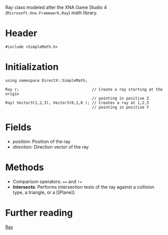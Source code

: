 Ray class modeled after the XNA Game Studio 4 (``Microsoft.Xna.Framework.Ray``) math library.

# Header

    #include <SimpleMath.h>

# Initialization

    using namespace DirectX::SimpleMath;

    Ray r;                                // Create a ray starting at the origin
                                          // pointing in positive Z
    Ray( Vector3(1,2,3), Vector3(0,1,0 ); // Creates a ray at 1,2,3
                                          // pointing in positive Y

# Fields
* *position*: Position of the ray
* *direction*: Direction vector of the ray

# Methods
* Comparison operators: ``==`` and ``!=``
* **Intersects**: Performs intersection tests of the ray against a collision type, a triangle, or a [[Plane]].

# Further reading

[Ray](https://en.wikipedia.org/wiki/Line_(geometry)#Ray)  
